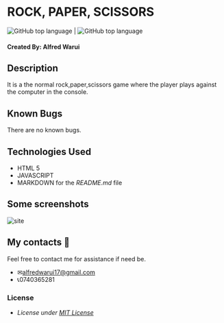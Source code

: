 # ROCK, PAPER, SCISSORS

![GitHub top language](https://img.shields.io/github/languages/top/WaruiAlfred/main-javascript-project?color=orange&label=HTML5&logo=HTML5&logoColor=orange&style=flat) | ![GitHub top language](https://img.shields.io/github/languages/top/WaruiAlfred/main-javascript-project?color=yellow&label=JAVASCRIPT&logo=JAVASCRIPT&logoColor=yellow&style=flat)

<!-- :-------------------------:|:-------------------------:
![](https://...Dark.png)  |  ![](https://...Ocean.png) -->

#### Created By: **Alfred Warui**

## Description

It is a the normal rock,paper,scissors game where the player plays against the computer in the console.

## Known Bugs

There are no known bugs.

## Technologies Used

- HTML 5
- JAVASCRIPT
- MARKDOWN for the _README.md_ file

## Some screenshots

<img src="/src/screenshots/screenshot1.png" alt="site" >

## My contacts &#128241;

Feel free to contact me for assistance if need be.

- &#9993;alfredwarui17@gmail.com
- &#128222;0740365281

### License

- _License under [MIT License](LICENSE)_
